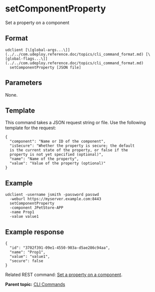 # setComponentProperty

Set a property on a component

## Format

```
udclient [\[global-args...\]](../../com.udeploy.reference.doc/topics/cli_command_format.md) [\[global-flags...\]](../../com.udeploy.reference.doc/topics/cli_command_format.md)
  setComponentProperty [JSON file]
```

## Parameters

None.

## Template

This command takes a JSON request string or file. Use the following template for the request:

```
{
  "component": "Name or ID of the component",
  "isSecure": "Whether the property is secure; the default 
  is the current state of the property, or false if the 
  property is not yet specified (optional)",
  "name": "Name of the property",
  "value": "Value of the property (optional)"
}

```

## Example

```
udclient -username jsmith -password passwd 
  -weburl https://myserver.example.com:8443
  setComponentProperty
  -component JPetStore-APP
  -name Prop1
  -value value1
```

## Example response

```
{
  "id": "3702f391-09e1-4550-903a-d5ae286c94aa",
  "name": "Prop1",
  "value": "value1",
  "secure": false
}
```

Related REST command: [Set a property on a component](rest_cli_component_propvalue_put.md).

**Parent topic:** [CLI Commands](../../com.udeploy.reference.doc/topics/cli_commands.md)

